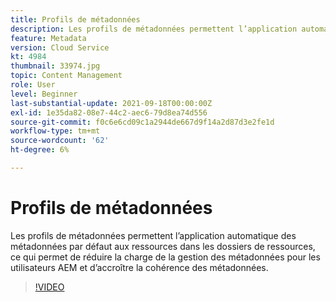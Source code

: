 ```yaml
---
title: Profils de métadonnées
description: Les profils de métadonnées permettent l’application automatique des métadonnées par défaut aux ressources dans les dossiers de ressources, ce qui permet de réduire la charge de la gestion des métadonnées pour les utilisateurs AEM et d’accroître la cohérence des métadonnées.
feature: Metadata
version: Cloud Service
kt: 4984
thumbnail: 33974.jpg
topic: Content Management
role: User
level: Beginner
last-substantial-update: 2021-09-18T00:00:00Z
exl-id: 1e35da82-08e7-44c2-aec6-79d8ea74d556
source-git-commit: f0c6e6cd09c1a2944de667d9f14a2d87d3e2fe1d
workflow-type: tm+mt
source-wordcount: '62'
ht-degree: 6%

---
```


# Profils de métadonnées

Les profils de métadonnées permettent l’application automatique des métadonnées par défaut aux ressources dans les dossiers de ressources, ce qui permet de réduire la charge de la gestion des métadonnées pour les utilisateurs AEM et d’accroître la cohérence des métadonnées.

>[!VIDEO](https://video.tv.adobe.com/v/33974/?quality=12&learn=on&hidetitle=true)
